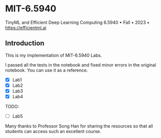 # MIT-6.5940
TinyML and Efficient Deep Learning Computing 6.5940 • Fall • 2023 • https://efficientml.ai

## Introduction

This is my implementation of MIT-6.5940 Labs.

I passed all the tests in the notebook and fixed minor errors in the original notebook. You can use it as a reference.

- [x] Lab1
- [x] Lab2
- [x] Lab3
- [x] Lab4
      
TODO:
- [ ] Lab5

Many thanks to Professor Song Han for sharing the resources so that all students can access such an excellent course.
